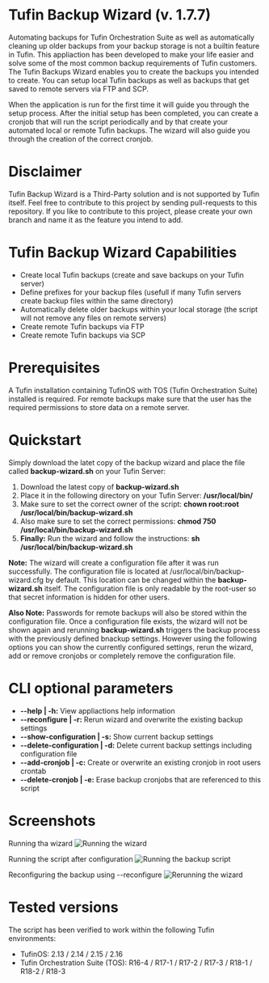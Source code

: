 # Tufin Backup Wizard (v. 1.7.7)
Automating backups for Tufin Orchestration Suite as well as automatically cleaning up older backups from your backup storage is not a builtin feature in Tufin. This appliaction has been developed to make your life easier and solve some of the most common backup requirements of Tufin customers. The Tufin Backups Wizard enables you to create the backups you intended to create. You can setup local Tufin backups as well as backups that get saved to remote servers via FTP and SCP.

When the application is run for the first time it will guide you through the setup process. After the initial setup has been completed, you can create a cronjob that will run the script periodically and by that create your automated local or remote Tufin backups. The wizard will also guide you through the creation of the correct cronjob.

# Disclaimer
Tufin Backup Wizard is a Third-Party solution and is not supported by Tufin itself. Feel free to contribute to this project by sending pull-requests to this repository. If you like to contribute to this project, please create your own branch and name it as the feature you intend to add.

# Tufin Backup Wizard Capabilities
- Create local Tufin backups (create and save backups on your Tufin server)
- Define prefixes for your backup files (usefull if many Tufin servers create backup files within the same directory)
- Automatically delete older backups within your local storage (the script will not remove any files on remote servers)
- Create remote Tufin backups via FTP
- Create remote Tufin backups via SCP

# Prerequisites
A Tufin installation containing TufinOS with TOS (Tufin Orchestration Suite) installed is required. For remote backups make sure that the user has the required permissions to store data on a remote server.

# Quickstart
Simply download the latet copy of the backup wizard and place the file called **backup-wizard.sh** on your Tufin Server:
1. Download the latest copy of **backup-wizard.sh**
2. Place it in the following directory on your Tufin Server: **/usr/local/bin/**
3. Make sure to set the correct owner of the script: **chown root:root /usr/local/bin/backup-wizard.sh**
4. Also make sure to set the correct permissions: **chmod 750 /usr/local/bin/backup-wizard.sh**
5. **Finally:** Run the wizard and follow the instructions: **sh /usr/local/bin/backup-wizard.sh**

**Note:** The wizard will create a configuration file after it was run successfully. The configuration file is located at /usr/local/bin/backup-wizard.cfg by default. This location can be changed within the **backup-wizard.sh** itself. The configuration file is only readable by the root-user so that secret information is hidden for other users.

**Also Note:** Passwords for remote backups will also be stored within the configuration file. Once a configuration file exists, the wizard will not be shown again and rerunning **backup-wizard.sh** triggers the backup process with the previously defined bnackup settings. However using the following options you can show the currently configured settings, rerun the wizard, add or remove cronjobs or completely remove the configuration file.

# CLI optional parameters
- **--help | -h:** View appliactions help information
- **--reconfigure | -r:** Rerun wizard and overwrite the existing backup settings
- **--show-configuration | -s:** Show current backup settings
- **--delete-configuration | -d:** Delete current backup settings including configuration file
- **--add-cronjob | -c:** Create or overwrite an existing cronjob in root users crontab
- **--delete-cronjob | -e:** Erase backup cronjobs that are referenced to this script

# Screenshots
Running tha wizard
![Running the wizard](https://github.com/nicolaswehmeyer/tufin-backup-wizard/blob/master/wizard-configuration.png)

Running the script after configuration
![Running the backup script](https://github.com/nicolaswehmeyer/tufin-backup-wizard/blob/master/wizard-running.png)

Reconfiguring the backup using --reconfigure
![Rerunning the wizard](https://github.com/nicolaswehmeyer/tufin-backup-wizard/blob/master/wizard-reconfigure.png)

# Tested versions
The script has been verified to work within the following Tufin environments:
- TufinOS: 2.13 / 2.14 / 2.15 / 2.16
- Tufin Orchestration Suite (TOS): R16-4 / R17-1 / R17-2 / R17-3 / R18-1 / R18-2 / R18-3
